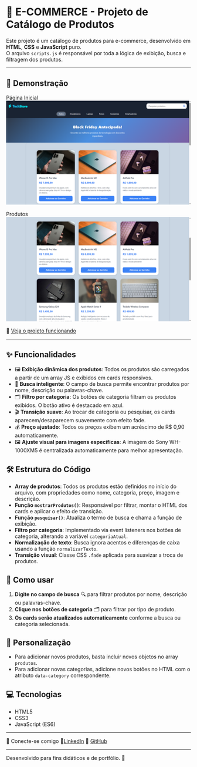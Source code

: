 # 🛒 E-COMMERCE - Projeto de Catálogo de Produtos

Este projeto é um catálogo de produtos para e-commerce, desenvolvido em **HTML**, **CSS** e **JavaScript** puro.  
O arquivo `scripts.js` é responsável por toda a lógica de exibição, busca e filtragem dos produtos.

---

## 📸 Demonstração

Página Inicial<img src="./assets/e-commerce preview tela 1.png" alt= ecommerce inicio>

Produtos <img src="./assets/e-commerce preview products.png" alt= produtos>

🔗 [Veja o projeto funcionando](https://alisson-miguelferreira.github.io/e-commerce/)

---

## ✨ Funcionalidades

- 🖼️ **Exibição dinâmica dos produtos**: Todos os produtos são carregados a partir de um array JS e exibidos em cards responsivos.
- 🔎 **Busca inteligente**: O campo de busca permite encontrar produtos por nome, descrição ou palavras-chave.
- 🗂️ **Filtro por categoria**: Os botões de categoria filtram os produtos exibidos. O botão ativo é destacado em azul.
- 🎬 **Transição suave**: Ao trocar de categoria ou pesquisar, os cards aparecem/desaparecem suavemente com efeito fade.
- 💰 **Preço ajustado**: Todos os preços exibem um acréscimo de R$ 0,90 automaticamente.
- 🖼️ **Ajuste visual para imagens específicas**: A imagem do Sony WH-1000XM5 é centralizada automaticamente para melhor apresentação.

## 🛠️ Estrutura do Código

- **Array de produtos**: Todos os produtos estão definidos no início do arquivo, com propriedades como nome, categoria, preço, imagem e descrição.
- **Função `mostrarProdutos()`**: Responsável por filtrar, montar o HTML dos cards e aplicar o efeito de transição.
- **Função `pesquisar()`**: Atualiza o termo de busca e chama a função de exibição.
- **Filtro por categoria**: Implementado via event listeners nos botões de categoria, alterando a variável `categoriaAtual`.
- **Normalização de texto**: Busca ignora acentos e diferenças de caixa usando a função `normalizarTexto`.
- **Transição visual**: Classe CSS `.fade` aplicada para suavizar a troca de produtos.

## 🚀 Como usar

1. **Digite no campo de busca** 🔍 para filtrar produtos por nome, descrição ou palavras-chave.
2. **Clique nos botões de categoria** 🗂️ para filtrar por tipo de produto.
3. **Os cards serão atualizados automaticamente** conforme a busca ou categoria selecionada.

## 🎨 Personalização

- Para adicionar novos produtos, basta incluir novos objetos no array `produtos`.
- Para adicionar novas categorias, adicione novos botões no HTML com o atributo `data-category` correspondente.

## 💻 Tecnologias

- HTML5
- CSS3
- JavaScript (ES6)

---

🤝 Conecte-se comigo
🔗<a href="https://www.linkedin.com/in/alisson-miguelferreira/">LinkedIn</a>
🐙 <a href="https://github.com/alisson-miguelferreira">GitHub</a>

---

Desenvolvido para fins didáticos e de portfólio. 🚀

